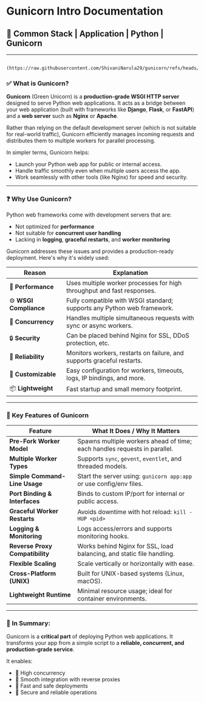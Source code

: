 # Gunicorn Intro Documentation

## 🐍 Common Stack | Application | Python | Gunicorn

---
                                
                                (https://raw.githubusercontent.com/ShivaniNarula29/gunicorn/refs/heads/master/docs/logo/gunicorn.png)
### ✅ What is Gunicorn?

**Gunicorn** (Green Unicorn) is a **production-grade WSGI HTTP server** designed to serve Python web applications. It acts as a bridge between your web application (built with frameworks like **Django**, **Flask**, or **FastAPI**) and a **web server** such as **Nginx** or **Apache**.

Rather than relying on the default development server (which is not suitable for real-world traffic), Gunicorn efficiently manages incoming requests and distributes them to multiple workers for parallel processing.

In simpler terms, Gunicorn helps:
- Launch your Python web app for public or internal access.
- Handle traffic smoothly even when multiple users access the app.
- Work seamlessly with other tools (like Nginx) for speed and security.

---

### ❓ Why Use Gunicorn?

Python web frameworks come with development servers that are:
- Not optimized for **performance**
- Not suitable for **concurrent user handling**
- Lacking in **logging**, **graceful restarts**, and **worker monitoring**

Gunicorn addresses these issues and provides a production-ready deployment. Here's why it's widely used:

| Reason               | Explanation                                                                                      |
|----------------------|--------------------------------------------------------------------------------------------------|
| 🚀 **Performance**     | Uses multiple worker processes for high throughput and fast responses.                |
| ⚙️ **WSGI Compliance** | Fully compatible with WSGI standard; supports any Python web framework.              |
| 🔁 **Concurrency**     | Handles multiple simultaneous requests with sync or async workers.                  |
| 🔒 **Security**         | Can be placed behind Nginx for SSL, DDoS protection, etc.                           |
| 🔄 **Reliability**      | Monitors workers, restarts on failure, and supports graceful restarts.              |
| 🔧 **Customizable**     | Easy configuration for workers, timeouts, logs, IP bindings, and more.             |
| 📦 **Lightweight**      | Fast startup and small memory footprint.                                            |

---

### 🌟 Key Features of Gunicorn

| **Feature**                       | **What It Does / Why It Matters**                                                                                             |
|----------------------------------|---------------------------------------------------------------------------------------------------------------------------------|
| **Pre-Fork Worker Model**        | Spawns multiple workers ahead of time; each handles requests in parallel.                                                     |
| **Multiple Worker Types**        | Supports `sync`, `gevent`, `eventlet`, and threaded models.                                                                   |
| **Simple Command-Line Usage**    | Start the server using: `gunicorn app:app` or use config/env files.                                                          |
| **Port Binding & Interfaces**    | Binds to custom IP/port for internal or public access.                                                                        |
| **Graceful Worker Restarts**     | Avoids downtime with hot reload: `kill -HUP <pid>`                                                                            |
| **Logging & Monitoring**         | Logs access/errors and supports monitoring hooks.                                                                             |
| **Reverse Proxy Compatibility**  | Works behind Nginx for SSL, load balancing, and static file handling.                                                        |
| **Flexible Scaling**             | Scale vertically or horizontally with ease.                                                                                   |
| **Cross-Platform (UNIX)**        | Built for UNIX-based systems (Linux, macOS).                                                                                  |
| **Lightweight Runtime**          | Minimal resource usage; ideal for container environments.                                                                     |

---

### 🧠 In Summary:

Gunicorn is a **critical part** of deploying Python web applications. It transforms your app from a simple script to a **reliable, concurrent, and production-grade service**.  

It enables:
- 🔹 High concurrency
- 🔹 Smooth integration with reverse proxies
- 🔹 Fast and safe deployments
- 🔹 Secure and reliable operations
